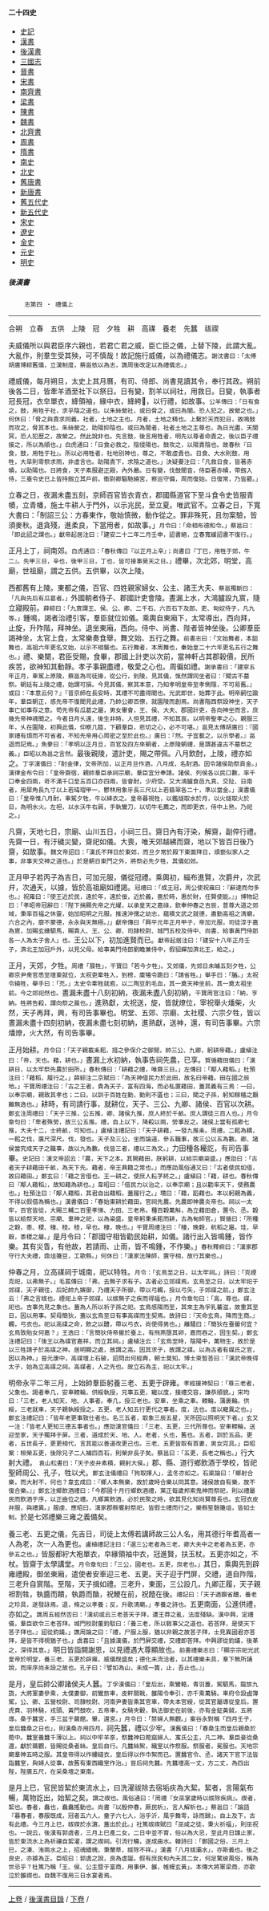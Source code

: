  



#### 二十四史

*   [史記](../a01/a01.md)
*   [漢書](../a02/a02.md)
*   [後漢書](../a03/a03.md)
*   [三國志](../a04/a04.md)
*   [晉書](../a05/a05.md)
*   [宋書](../a06/a06.md)
*   [南齊書](../a07/a07.md)
*   [梁書](../a08/a08.md)
*   [陳書](../a09/a09.md)
*   [魏書](../a10/a10.md)
*   [北齊書](../a11/a11.md)
*   [周書](../a12/a12.md)
*   [隋書](../a13/a13.md)
*   [南史](../a14/a14.md)
*   [北史](../a15/a15.md)
*   [舊唐書](../a16/a16.md)
*   [新唐書](../a17/a17.md)
*   [舊五代史](../a18/a18.md)
*   [新五代史](../a19/a19.md)
*   [宋史](../a20/a20.md)
*   [遼史](../a21/a21.md)
*   [金史](../a22/a22.md)
*   [元史](../a23/a23.md)
*   [明史](../a24/a24.md)


##### 後漢書
　　
	`志第四 ‧ 禮儀上`   

* * *

合朔　立春　五供　上陵　冠　夕牲　耕　高禖　養老　先蠶　祓禊

夫威儀所以與君臣序六親也，若君亡君之威，臣亡臣之儀，上替下陵，此謂大亂。大亂作，則羣生受其殃，可不慎哉！故記施行威儀，以為禮儀志。`謝沈書曰：「太傅胡廣博綜舊儀，立漢制度，蔡邕依以為志，譙周後改定以為禮儀志。」`

禮威儀，每月朔旦，太史上其月曆，有司、侍郎、尚書見讀其令，奉行其政。朔前後各二日，皆牽羊酒至社下以祭日。日有變，割羊以祠社，用救日。日變，執事者冠長冠，衣皁單衣，絳領袖，緣中衣，絳絝𥿉，以行禮，如故事。`公羊傳曰：「日有食之，鼓，用牲于社，求乎陰之道也。以朱絲縈社，或曰脅之，或曰為闇。恐人犯之，故縈之也。」何休曰：「脅之與責求同義。社者，土地之主也。月者，土地之精也。上繫於天而犯日，故鳴鼓而攻之，脅其本也。朱絲縈之，助陽抑陰也。或曰為闇者，社者土地之主尊也，為日光盡，天闇冥，恐人犯歷之，故縈之。然此說非也。先言鼓，後言用牲者，明先以尊者命責之，後以臣子禮接之，所以為順也。」白虎通曰：「日食必救之，陰侵陽也。鼓攻之，以陽責陰也。故春秋『日食，鼓，用牲于社』。所以必用牲者，社地別神也，尊之，不敢虛責也。日食、大水則鼓，用牲，大旱則雩祭求雨，非虛言也。助陽責下，求陰之道也。」決疑要注曰：「凡救日食，皆著赤幘，以助陽也。日將食，天子素服避正殿，內外嚴。日有變，伐鼓聞音，侍臣著赤幘，帶劔入侍，三臺令史已上皆持劔立其戶前，衞尉卿驅馳繞宮，察巡守備，周而復始。日復常，乃皆罷。」`

立春之日，夜漏未盡五刻，京師百官皆衣青衣，郡國縣道官下至斗食令史皆服青幘，立青幡，施土牛耕人于門外，以示兆民，至立夏。唯武官不。立春之日，下寬大書曰：「制詔三公：方春東作，敬始慎微，動作從之。罪非殊死，且勿案驗，皆須麥秋。退貪殘，進柔良，下當用者，如故事。」`月令曰：「命相布德和令。」蔡邕曰：「即此詔之謂也。」獻帝起居注曰：「建安二十二年二月壬申，詔書絕，立春寬緩詔書不復行。」`

正月上丁，祠南郊。`白虎通曰：「春秋傳曰『以正月上辛』；尚書曰『丁巳，用牲于郊，牛二』。先甲三日，辛也，後甲三日，丁也，皆可接事昊天之日。」`禮畢，次北郊，明堂，高廟，世祖廟，謂之五供。五供畢，以次上陵。

西都舊有上陵。東都之儀，百官、四姓親家婦女、公主、諸王大夫、`蔡邕獨斷曰：「凡與先后有瓜葛者。」`外國朝者侍子、郡國計吏會陵。晝漏上水，大鴻臚設九賔，隨立寢殿前。`薛綜曰：「九賔謂王、侯、公、卿、二千石、六百石下及郎、吏、匈奴侍子，凡九等。」`鍾鳴，謁者治禮引客，羣臣就位如儀。乘輿自東廂下，太常導出，西向拜，止旋，升阼階，拜神坐。退坐東廂，西向。侍中、尚書、陛者皆神坐後。公卿羣臣謁神坐，太官上食，太常樂奏食舉，舞文始、五行之舞。`前書志曰：「文始舞者，本韶舞也，高祖六年更名文始，以示不相襲也。五行舞者，本周舞也，秦始皇二十六年更名五行之舞也。」`禮、樂闋，君臣受賜，食畢，郡國上計吏以次前，當神軒占其郡穀價，民所疾苦，欲神知其動靜。孝子事親盡禮，敬愛之心也。周徧如禮。`謝承書曰：「建寧五年正月，車駕上原陵，蔡邕為司徒掾，從公行，到陵，見其儀，愾然謂同坐者曰：『聞古不墓祭。朝廷有上陵之禮，始謂可損。今見其儀，察其本意，乃知孝明皇帝至孝惻隱，不可易舊。』或曰：『本意云何？』『昔京師在長安時，其禮不可盡得聞也。光武即世，始葬于此。明帝嗣位踰年，羣臣朝正，感先帝不復聞見此禮，乃帥公卿百僚，就園陵而創焉。尚書階西祭設神坐，天子事亡如事存之意。苟先帝有瓜葛之屬，男女畢會，王、侯、大夫、郡國計吏，各向神坐而言，庶幾先帝神魂聞之。今者日月乆遠，後生非時，人但見其禮，不知其哀。以明帝聖孝之心，親服三年，乆在園陵，初興此儀，仰察几筵，下顧羣臣，悲切之心，必不可堪。』邕見太傅胡廣曰：『國家禮有煩而不可省者，不知先帝用心周密之至於此也。』廣曰：『然。子宜載之，以示學者。』邕退而記焉。」魚豢曰：「孝明以正月旦，百官及四方來朝者，上原陵朝禮，是謂甚違古不墓祭之義。」臣昭以為邕之言然。`最後親陵，遣計吏，賜之帶佩。八月飲酎，上陵，禮亦如之。`丁孚漢儀曰：「酎金律，文帝所加，以正月旦作酒，八月成，名酎酒。因令諸侯助祭貢金。」漢律金布令曰：「皇帝齋宿，親帥羣臣承祠宗廟，羣臣宜分奉請。諸侯、列侯各以民口數，率千口奉金四兩，竒不滿千口至五百口亦四兩，皆會酎，少府受。又大鴻臚食邑九真、交阯、日南者，用犀角長九寸以上若瑇瑁甲一，鬱林用象牙長三尺以上若翡翠各二十，準以當金。」漢書儀曰：「皇帝惟八月酎，車駕夕牲，牛以絳衣之。皇帝暮視牲，以鑑燧取水於月，以火燧取火於日，為明水火。左袒，以水沃牛右肩，手執鸞刀，以切牛毛薦之，而即更衣，侍中上熟，乃祀之。」`

凡齋，天地七日，宗廟、山川五日，小祠三日。齋日內有汙染，解齋，副倅行禮。先齋一日，有汙穢災變，齋祀如儀。大喪，唯天郊越紼而齋，地以下皆百日後乃齋，如故事。`魏文帝詔曰：「漢氏不拜日於東郊，而旦夕常於殿下東面拜日，煩褻似家人之事，非事天交神之道也。」於是朝日東門之外，將祭必先夕牲，其儀如郊。`

正月甲子若丙子為吉日，可加元服，儀從冠禮。乘輿初，緇布進賢，次爵弁，次武弁，次通天，以據，皆於高祖廟如禮謁。`冠禮曰：「成王冠，周公使祝雍曰：『辭達而勿多也。』祝雍曰：『使王近於民，遠於年，遠於佞，近於義，嗇於時，惠於財，任賢使能。』」博物記曰：「孝昭帝冠辭曰：『陛下摛顯先帝之光燿，以承皇天之嘉祿，欽奉仲春之吉辰，普尊大道之郊域，秉率百福之休靈，始加昭明之元服。推遠沖孺之幼志，蘊積文武之就德，肅勤高祖之清廟，六合之內，靡不蒙德，永永與天無極。』」獻帝傳曰「興平元年正月甲子，帝加元服，司徒淳于嘉為賔，加賜玄纁駟馬，賜貴人、王、公、卿、司隷校尉、城門五校及侍中、尚書、給事黃門侍郎各一人為太子舍人」也。`王公以下，初加進賢而已。`獻帝起居注曰：「建安十八年正月壬子，濟北王加冠戶外，以見父母。給事黃門侍郎劉瞻兼侍中，假貂蟬加濟北王，給之。」`

正月，天郊，夕牲。`周禮「展牲」，干寶曰「若今夕牲」。又郊儀，先郊日未晡五刻夕牲，公卿京尹衆官悉至壇東就位，太祝吏牽牲入，到榜，廩犧令跪曰：「請省牲。」舉手曰：「腯。」太祝令繞牲，舉手曰：「充。」太史令牽牲就庖，以二陶豆酌毛血，其一奠天神坐前，其一奠太祖坐前。今之郊祀然也。`晝漏未盡十八刻初納，夜漏未盡八刻初納，`干寶周官注曰：「納，亨納。牲將告殺，謂向祭之晨也。」`進熟獻，太祝送，旋，皆就燎位，宰祝舉火燔柴，火然，天子再拜，興，有司告事畢也。明堂、五郊、宗廟、太社稷、六宗夕牲，皆以晝漏未盡十四刻初納，夜漏未盡七刻初納，進熟獻，送神，還，有司告事畢。六宗燔燎，火大然，有司告事畢。

正月始耕。`月令曰：「天子親載耒耜，措之參保介之御閒，帥三公、九卿，躬耕帝藉。」盧植注曰：「帝，天也。藉，耕也。」`晝漏上水初納，執事告祠先農，已享。`賀循藉田儀曰：「漢耕日，以太牢祭先農於田所。」春秋傳曰：「耕藉之禮，唯齋三日。」左傳曰：「鄅人藉稻。」杜預注曰：「藉稻，履行之。」薛綜注二京賦曰：「為天神借民力於此田，故名曰帝藉。田在國之辰地。」干寶周禮注曰：「古之王者，貴為天子，富有四海，而必私置藉田，蓋其義有三焉：一曰，以奉宗廟，親致其孝也；二曰，以訓于百姓在勤，勤則不匱也；三曰，聞之子孫，躬知稼穡之艱難無逸也。」`耕時，有司請行事，就耕位，天子、三公、九卿、諸侯、百官以次耕。`鄭玄注周禮曰：「天子三推，公五推，卿、諸侯九推，庶人終於千畝。庶人謂徒三百人也。」月令章句曰：「卑者殊勞，故三公五推。禮，自上以下，降殺以兩，勞事反之。諸侯上當有孤卿七推，大夫十二，士終畝，可知也。」盧植注禮記曰：「天子耕藉，一發九推耒。周禮，二耜為耦，一耜之伐，廣尺深尺。伐，發也。天子及三公，坐而論道，參五職事，故三公以五為數。卿、諸侯當究成天子之職事，故以九為數。伐皆三者，禮以三為文。」`力田種各耰訖，有司告事畢。`史記曰：漢文帝詔云：「農，天下之本。其開藉田，朕躬耕，以給宗廟粢盛。」應劭曰：「古者天子耕藉田千畝，為天下先。藉者，帝王典籍之常也。」而應劭風俗通又曰：「古者使民如借，故曰藉田。」鄭玄曰：「藉之言借也。王一耕之，使庶人耘芓終之。」盧植曰：「藉，耕也。春秋傳曰『鄅人藉稻』，故知藉為耕也。」韋昭曰：「借民力以治之，以奉宗廟；且以勸率天下，使務農也。」杜預注曰：「鄅人藉稻，其君自出藉稻，蓋履行之。」瓚曰：「藉，蹈藉也。本以躬親為義，不得以假借為稱也。」漢書儀曰：「春始東耕於藉田，官祠先農。先農即神農炎帝也。祠以一太牢，百官皆從，大賜三輔二百里孝悌、力田、三老帛。種百穀萬斛，為立藉田倉，置令、丞。穀皆以給祭天地、宗廟、羣神之祀，以為粢盛。皇帝躬秉耒耜而耕，古為甸師官。」賀循曰：「所種之穀，黍、稷、穜、稑。稑，早也。穜，晚也。」干寶周禮注曰：「穜，晚穀，秔稻之屬。珪，早穀，黍稷之屬。」`是月令曰：「郡國守相皆勸民始耕，如儀。諸行出入皆鳴鍾，皆作樂。其有災眚，有他故，若請雨、止雨，皆不鳴鍾，不作樂。」`春秋釋痾曰：「漢家郡守行大夫禮，鼎俎籩豆，工歌縣。」何休曰：「漢家法陳師，置守相，故行其樂也。」`

仲春之月，立高禖祠于城南，祀以特牲。`月令：「玄鳥至之日，以太牢祠。」詩曰：「克禋克祀，以弗無子。」毛萇傳曰：「弗，去無子求有子。古者必立郊禖焉。玄鳥至之日，以太牢祀于郊禖，天子親往，后妃帥九嬪御，乃禮天子所御，帶以弓韣，授以弓矢，于郊禖之前。」鄭玄注云：「弗之言祓也。禋祀上帝于郊禖，以祓無子之疾而得福也。」月令章句曰：「高，尊也。禖，祀也。吉事先見之象也。蓋為人所以祈子孫之祀。玄鳥感陽而至，其來主為孚乳蕃滋，故重其至日，因以用事。契母簡狄，蓋以玄鳥至日有事高禖而生契焉。故詩曰：『天命玄鳥，降而生商。』韣，弓衣也。祀以高禖之命，飲之以醴，帶以弓衣，尚使得男也。」離騷曰：「簡狄在臺嚳何宜？玄鳥致貽女何嘉？」王逸曰：「言簡狄侍帝嚳於臺上，有飛燕墮其卵，嘉而吞之，因生契。」鄭玄注禮記曰：「後王以為禖官嘉祥，而立其祠。」盧植注云：「玄鳥至時，陰陽中，萬物生，故於是以三牲請子於高禖之神。居明顯之處，故謂之高。因其求子，故謂之禖。以為古者有媒氏之官，因以為神。」晉元康中，高禖壇上石破，詔問出何經典，朝士莫知。博士束晳荅曰：「漢武帝晚得太子，始為立高禖之祠。高禖者，人之先也。故立石為主，祀以太牢。」`

明帝永平二年三月，上始帥羣臣躬養三老、五更于辟雍。`孝經援神契曰：「尊三老者，父象也。謁者奉几，安車輭輪，供綏執授，兄事五更，寵以度，接禮交容，謙恭順貌。」宋均曰：「三老，老人知天、地、人事者。奉几，授三老也。安車，坐乘之車。輭輪，蒲裹輪。供綏，三老就車，天子親執綏授之。五更，老人知五行更代之事者。度，法也。度以寵異之也。」鄭玄注禮記曰：「皆年老更事致仕者也。名三五者，取象三辰五星，天所因以照明天下者。」玄又一注：「皆老人更知三德五事者也。」應劭漢官儀曰：「三老、五更，三代所尊也。安車輭輪，送迎至家，天子獨拜于屏。三者，道成於天、地、人。老者，乆也，舊也。五者，訓於五品。更者，五世長子，更更相代，言其能以善道改更己也。三老、五更皆取有首妻，男女完具。」臣昭案：桓榮五更，後除兄子二人補四百石，則榮非長子矣。蔡邕曰：「五更，長老之稱也。」`行大射大禮。`　袁山松書曰：「天子皮弁素積，親射大侯。」`郡、縣、道行鄉飲酒于學校，皆祀聖師周公、孔子，牲以犬。`鄭玄注儀禮曰「狗取擇人」，孟冬亦如之。石渠論曰：「鄉射合樂，而大射不，何也？韋玄成曰：『鄉人本無樂，故於歲時合樂以同其意。諸侯故自有樂，故不復合樂。』」鄭玄注鄉飲酒禮曰：「今郡國十月行鄉飲酒禮，黨正每歲邦索鬼神而祭祀，則以禮屬民而飲酒于序，以正齒位之禮。凡鄉黨飲酒，必於民聚之時，欲其見化知尚賢尊長也。玄冠衣皮弁服，與禮異。」服虔、應昭曰，漢家郡縣饗射祭祀，皆假士禮而行之。樂縣笙磬籩俎，皆如士制。`於是七郊禮樂三雍之義備矣。

養三老、五更之儀，先吉日，司徒上太傅若講師故三公人名，用其德行年耆高者一人為老，次一人為更也。`盧植禮記注曰：「選三公老者為三老，卿大夫中之老者為五更，亦參五之也。」`皆服都紵大袍單衣，皁緣領袖中衣，冠進賢，扶玉杖。五更亦如之，不杖。皆齋于太學講堂。`月令章句曰：「三公，國老也。五更，庶老也。」`其日，乘輿先到辟雍禮殿，御坐東廂，遣使者安車迎三老、五更。天子迎于門屏，交禮，道自阼階，三老升自賔階。至階，天子揖如禮。三老升，東面，三公設几，九卿正履，天子親袒割牲，執醬而饋，執爵而酳，祝鯁在前，祝饐在後。`禮記曰：「天子適饌省醴，養老之珍具，遂發詠焉。退，脩之以孝養；反，升歌清廟。」孝養之詩也。`五更南面，公進供禮，亦如之。`譙周五經然否曰：「漢初或云三老荅天子拜，遭王莽之亂，法度殘缺。漢中興，定禮儀，羣臣欲令三老荅拜。城門校尉董鈞駁曰：『養三老，所以敎事父之道也。若荅拜，是使天下荅子拜也。』詔從鈞議。」譙周論之曰：「禮，尸服上服，猶以非親之故荅子拜，士見異國君亦荅拜，是皆不得視猶子也。」虞喜曰：「且據漢儀，於門屏交禮，交禮即荅拜。中興謬從鈞議，後革之，深得其意。」`明日皆詣闕謝恩，以見禮遇大尊顯故也。`前書禮樂志曰：「顯宗宗祀光武皇帝於明堂，養三老、五更於辟雍，威儀旣盛矣；德化未流洽者，以其禮樂未具，羣下無所誦說，而庠序尚未設之故也。孔子曰：『譬如為山，未成一簣，止，吾止也。』」`

是月，皇后帥公卿諸侯夫人蠶。`丁孚漢儀曰：「皇后出，乘鸞輅，青羽蓋，駕駟馬，龍旂九旒，大將軍妻參乘，太僕妻御，前鸞旂車，皮軒闟戟，雒陽令奉引，亦千乘萬騎。車府令設鹵簿駕，公、卿、五營校尉、司隷校尉、河南尹妻皆乘其官車，帶夫本官綬，從其官屬導從皇后。置虎賁、羽林騎，戎頭、黃門鼓吹，五帝車，女騎夾轂，執法御史在前後，亦有金鉦黃鉞，五將導。桑于蠶宮，手三盆于繭館，畢，還宮。」月令曰：「禁婦人無觀。」案谷永對稱「四月壬子，皇后蠶桑之日也」，則漢桑亦用四月。`祠先蠶，禮以少牢。`漢舊儀曰：「春桑生而皇后親桑於菀中。蠶室養蠶千薄以上。祠以中牢羊豕，祭蠶神曰菀窳婦人、寓氏公主，凡二神。羣臣妾從桑還，獻於繭觀，皆賜從桑者絲。皇后自行。凡蠶絲絮，織室以作祭服。祭服者，冕服也。天地宗廟羣神五時之服。其皇帝得以作縷縫衣，皇后得以作巾絮而已。置蠶官令、丞，諸天下官下法皆詣蠶室，與婦人從事，故舊有東西織室作治。」晉后祠先蠶。先蠶壇高一丈，方二丈，為四出陛，陛廣五尺，在采桑壇之東南。`

是月上巳，官民皆絜於東流水上，曰洗濯祓除去宿垢疢為大絜。絜者，言陽氣布暢，萬物訖出，始絜之矣。`謂之禊也。風俗通曰：「周禮『女巫掌歲時以祓除疾病』。禊者，絜也。春者，蠢也，蠢蠢搖動也。尚書『以殷仲春，厥民析』，言人解析也。」蔡邕曰：「論語『暮春者，春服旣成，冠者五六人，童子六七人，浴乎沂，風乎舞雩，詠而歸』。自上及下，古有此禮。今三月上巳，祓禊於水濵，蓋出於此。」社篤祓禊賦曰「巫咸之徒，秉火祈福」，則巫祝也。一說云，後漢有郭虞者，三月上巳產二女，二日中並不育，俗以為大忌，至此月日諱止家，皆於東流水上為祈禳自絜濯，謂之禊祠。引流行觴，遂成曲水。韓詩曰：「鄭國之俗，三月上巳，之溱、洧兩水之上，招魂續魄，秉蘭草，祓除不祥。」漢書「八月祓灞水」，亦斯義也。後之良史，亦據為正。臣昭曰：郭虞之說，良為虛誕。假有庶民旬內夭其二女，何足驚彼風俗，稱為世忌乎？杜篤乃稱「王、侯、公主暨于富商，用事伊、雒，帷幔玄黃」。本傳大將軍梁商，亦歌泣於雒禊也。自魏不復用三日水宴者焉。`

* * *

[上卷](093.md) / [後漢書目錄](a03.md) / [下卷](095.md) /			  

    